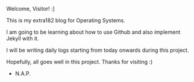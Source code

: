 Welcome, Visitor! :]

This is my extra182 blog for Operating Systems.

I am going to be learning about how to use Github and also implement Jekyll with it.

I will be writing daily logs starting from today onwards during this project.





Hopefully, all goes well in this project. 
Thanks for visiting :)

- N.A.P.
